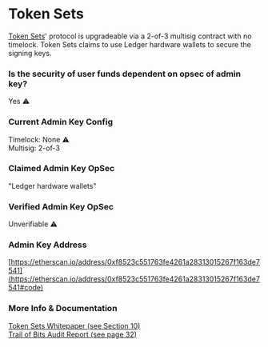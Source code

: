# Token Sets

[Token Sets](http://tokensets.com)' protocol is upgradeable via a 2-of-3 multisig contract with no timelock. Token Sets claims to use Ledger hardware wallets to secure the signing keys.

### Is the security of user funds dependent on opsec of admin key?

Yes ⚠️

### Current Admin Key Config

Timelock: None ⚠️  
Multisig: 2-of-3

### Claimed Admin Key OpSec

"Ledger hardware wallets"

### Verified Admin Key OpSec

Unverifiable ⚠️

### Admin Key Address

[https://etherscan.io/address/0xf8523c551763fe4261a28313015267f163de7541](https://etherscan.io/address/0xf8523c551763fe4261a28313015267f163de7541#code)

### More Info & Documentation

[Token Sets Whitepaper \(see Section 10\)](https://www.setprotocol.com/pdf/set_protocol_whitepaper.pdf)   
[Trail of Bits Audit Report \(see page 32\)](https://www.setprotocol.com/pdf/trail_of_bits_set_protocol_report.pdf?source=post_page---------------------------)

